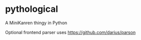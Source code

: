 pythological
============

A MiniKanren thingy in Python

Optional frontend parser uses https://github.com/darius/parson
